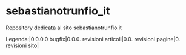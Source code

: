 # sebastianotrunfio_it
Repository dedicata al sito sebastianotrunfio.it 

Legenda:|0.0.0.0 bugfix|0.0.0. revisioni articoli|0.0. revisioni pagine|0. revisioni sito|
